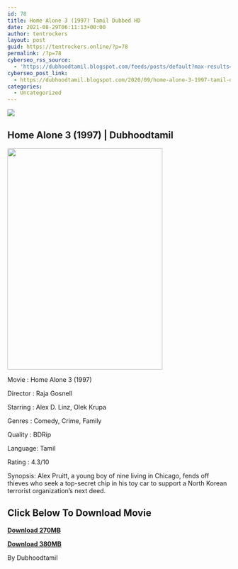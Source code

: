 ```yaml
---
id: 78
title: Home Alone 3 (1997) Tamil Dubbed HD
date: 2021-08-29T06:11:13+00:00
author: tentrockers
layout: post
guid: https://tentrockers.online/?p=78
permalink: /?p=78
cyberseo_rss_source:
  - 'https://dubhoodtamil.blogspot.com/feeds/posts/default?max-results=150&start-index=151'
cyberseo_post_link:
  - https://dubhoodtamil.blogspot.com/2020/09/home-alone-3-1997-tamil-dubbed-hd.html
categories:
  - Uncategorized
---
```

<div class="media_block">
  <img src="https://1.bp.blogspot.com/-JPTTYpntnZA/X1TXvM9sC2I/AAAAAAAACYM/k7-8QA3XtSQul1IIAn9yS5grN5tiaKj0QCNcBGAsYHQ/s72-w350-h500-c/home-alone-3-585e6147c639a.jpg" class="media_thumbnail" />
</div>

## Home Alone 3 (1997) | Dubhoodtamil

<div class="separator">
  <a href="https://1.bp.blogspot.com/-JPTTYpntnZA/X1TXvM9sC2I/AAAAAAAACYM/k7-8QA3XtSQul1IIAn9yS5grN5tiaKj0QCNcBGAsYHQ/s1426/home-alone-3-585e6147c639a.jpg" imageanchor="1"><img loading="lazy" border="0" data-original-height="1426" data-original-width="1000" height="500" src="https://1.bp.blogspot.com/-JPTTYpntnZA/X1TXvM9sC2I/AAAAAAAACYM/k7-8QA3XtSQul1IIAn9yS5grN5tiaKj0QCNcBGAsYHQ/w350-h500/home-alone-3-585e6147c639a.jpg" width="350" /></a>
</div>

Movie	<span></span>:	<span></span>Home Alone 3 (1997)&nbsp;

Director	<span></span>:	<span></span>Raja Gosnell&nbsp;

Starring	<span></span>:	<span></span>Alex D. Linz, Olek Krupa&nbsp;

Genres	<span></span>:	<span></span>Comedy, Crime, Family&nbsp;

Quality	<span></span>:	<span></span>BDRip&nbsp;

Language:	<span></span>Tamil&nbsp;

Rating	<span></span>:	<span></span>4.3/10&nbsp;

Synopsis: Alex Pruitt, a young boy of nine living in Chicago, fends off thieves who seek a top-secret chip in his toy car to support a North Korean terrorist organization&#8217;s next deed.

## **<span>Click Below To Download Movie</span>**

**<span><a href="https://oncehelp.com/home-alone-5" target="_blank" rel="noopener">Download 270MB</a></span>**

**<span><a href="https://oncehelp.com/home-alone-6" target="_blank" rel="noopener">Download 380MB</a></span>**

By Dubhoodtamil